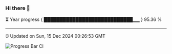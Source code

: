 ### Hi there 👋

⏳ Year progress { ████████████████████████████▁▁ } 95.36 %

---

⏰ Updated on Sun, 15 Dec 2024 00:26:53 GMT

![Progress Bar CI](https://github.com/liununu/liununu/workflows/Progress%20Bar%20CI/badge.svg)
